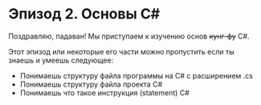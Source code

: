 # Эпизод 2. Основы C#

Поздравляю, падаван! Мы приступаем к изучению основ ~~кунг-фу~~ C#.

Этот эпизод или некоторые его части можно пропустить если ты знаешь и умеешь следующее:

- Понимаешь структуру файла программы на C# с расширением .cs
- Понимаешь структуру файла проекта C#
- Понимаешь что такое инструкция (statement) C#
